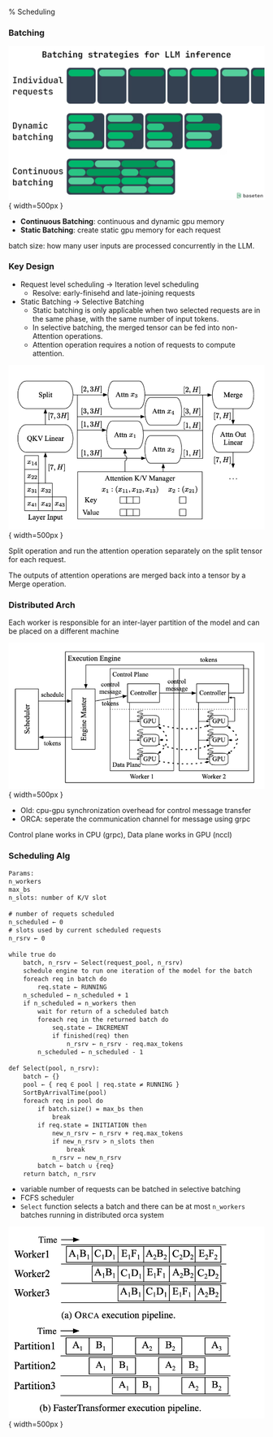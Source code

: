 % Scheduling

### Batching

![Batching](../../../docs/WikiImage/image_2024-12-25-17-30-18.png){ width=500px }

- __Continuous Batching__: continuous and dynamic gpu memory
- __Static Batching__: create static gpu memory for each request

batch size: how many user inputs are processed concurrently in the LLM. 


### Key Design

- Request level scheduling → Iteration level scheduling
    - Resolve: early-finisehd and late-joining requests
- Static Batching → Selective Batching
    - Static batching is only applicable when two selected requests are in the same phase, with the same number of input tokens.
    - In selective batching, the merged tensor can be fed into non-Attention operations.
    - Attention operation requires a notion of requests to compute attention.

![Batching Computation](../../../docs/WikiImage/image_2025-01-10-11-13-35.png){ width=500px }

Split operation and run the attention operation separately on the split tensor for each request.

The outputs of attention operations are merged back into a tensor by a Merge operation.

### Distributed Arch

Each worker is responsible for an inter-layer partition of the model and can be placed on a different machine

![Distributed Arch](../../../docs/WikiImage/image_2025-01-09-17-42-16.png){ width=500px }

- Old: cpu-gpu synchronization overhead for control message transfer
- ORCA: seperate the communication channel for message using grpc

Control plane works in CPU (grpc), Data plane works in GPU (nccl)

### Scheduling Alg

```
Params:
n_workers
max_bs
n_slots: number of K/V slot

# number of requets scheduled
n_scheduled ← 0
# slots used by current scheduled requests
n_rsrv ← 0

while true do
    batch, n_rsrv ← Select(request_pool, n_rsrv)
    schedule engine to run one iteration of the model for the batch
    foreach req in batch do
        req.state ← RUNNING
    n_scheduled ← n_scheduled + 1
    if n_scheduled = n_workers then
        wait for return of a scheduled batch
        foreach req in the returned batch do
            seq.state ← INCREMENT
            if finished(req) then
                n_rsrv ← n_rsrv - req.max_tokens
        n_scheduled ← n_scheduled - 1

def Select(pool, n_rsrv):
    batch ← {}
    pool ← { req ∈ pool | req.state ≠ RUNNING }
    SortByArrivalTime(pool)
    foreach req in pool do
        if batch.size() = max_bs then
            break
        if req.state = INITIATION then
            new_n_rsrv ← n_rsrv + req.max_tokens
            if new_n_rsrv > n_slots then
                break
            n_rsrv ← new_n_rsrv
        batch ← batch ∪ {req}
    return batch, n_rsrv
```

- variable number of requests can be batched in selective batching
- FCFS scheduler
- `Select` function selects a batch and there can be at most `n_workers` batches running in distributed orca system

![pipelines](../../../docs/WikiImage/image_2025-01-09-16-47-53.png){ width=500px }


